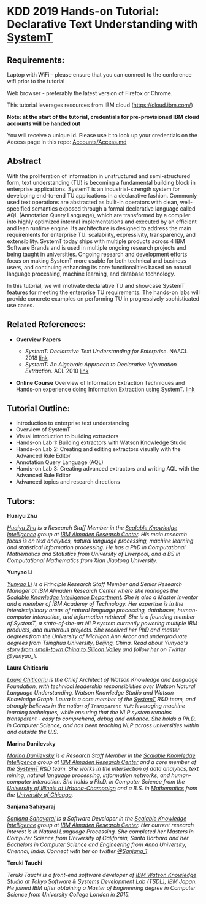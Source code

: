 # KDD 2019 Hands-on Tutorial: Declarative Text Understanding with [SystemT](https://researcher.watson.ibm.com/researcher/view_group.php?id=1264)


## Requirements:

Laptop with WiFi - please ensure that you can connect to the conference wifi prior to the tutorial

Web browser - preferably the latest version of Firefox or Chrome.

This tutorial leverages resources from IBM cloud (https://cloud.ibm.com/)

**Note: at the start of the tutorial, credentials for pre-provisioned  IBM cloud accounts will be handed out**

You will receive a unique id. Please use it to look up your credentials on the Access page in this repo: [Accounts/Access.md](https://github.com/System-T/Tutorial-KDD-2019/blob/master/Accounts/Access.md)

## Abstract

With the proliferation of information in unstructured and semi-structured form, text understanding (TU) is becoming a fundamental building block in enterprise applications. SystemT is an industrial-strength system for developing end-to-end TU applications in a declarative fashion. Commonly used text operations are abstracted as built-in operators with clean, well-specified semantics exposed through a formal declarative language called AQL (Annotation Query Language), which are transformed by a compiler into highly optimized internal implementations and executed by an efficient and lean runtime engine. Its architecture is designed to address the main requirements for enterprise TU: scalability, expressivity, transparency, and extensibility. SystemT today ships with multiple products across 4 IBM Software Brands and is used in multiple ongoing research projects and being taught in universities. Ongoing research and development efforts focus on making SystemT more usable for both technical and business users, and continuing enhancing its core functionalities based on natural language processing, machine learning, and database technology. 

In this tutorial, we will motivate declarative TU and showcase SystemT features for meeting the enterprise TU requirements. The hands-on labs will provide concrete examples on performing TU in progressively sophisticated use cases.  

## Related References:

- **Overview Papers**
  - *SystemT: Declarative Text Understanding for Enterprise*. NAACL 2018 [link](https://aclweb.org/anthology/papers/N/N18/N18-3010/)
  - *SystemT: An Algebraic Approach to Declarative Information Extraction*. ACL 2010 [link](https://www.aclweb.org/anthology/P10-1014)
  
- **Online Course** Overview of Information Extraction Techniques and Hands-on experience doing Information Extraction using SystemT. [link](https://cognitiveclass.ai/courses/systemt/)


## Tutorial Outline:
- Introduction to enterprise text understanding
- Overview of SystemT
- Visual introduction to building extractors
- Hands-on Lab 1: Building extractors with Watson Knowledge Studio
- Hands-on Lab 2: Creating and editing extractors visually with the Advanced Rule Editor
- Annotation Query Language (AQL)
- Hands-on Lab 3: Creating advanced extractors and writing AQL with the Advanced Rule Editor
- Advanced topics and research directions
   
## Tutors:

**Huaiyu Zhu**

*[Huaiyu Zhu](https://www.linkedin.com/in/huaiyu-zhu-075608134/) is a Research Staff Member in the [Scalable Knowledge Intelligence](https://researcher.watson.ibm.com/researcher/view_group.php?id=9820) group at [IBM Almaden Research Center](http://www.research.ibm.com/labs/almaden/index.shtml). His main research focus is on text analytics, natural language processing, machine learning and statistical information processing. He has a PhD in Computational Mathematics and Statistics from University of Liverpool, and a BS in Computational Mathematics from Xian Jiaotong University.*

**Yunyao Li**

*[Yunyao Li](https://researcher.watson.ibm.com/researcher/view.php?person=us-yunyaoli) is a Principle Research Staff Member and Senior Research Manager at  IBM Almaden Research Center where she manages the [Scalable Knowledge Intelligence Department](https://researcher.watson.ibm.com/researcher/view_group.php?id=9820). She is also a Master Inventor and a member of IBM Academy of Technology.  Her expertise is in the interdisciplinary areas of natural language processing, databases, human-computer interaction, and information retrieval.  She is a founding member of SystemT, a state-of-the-art NLP system currently powering multiple IBM products, and numerous projects. She received her PhD and master degrees from  the University of Michigan Ann Arbor and undergraduate degrees from Tsinghua University, Beijing, China.  Read about Yunyao's [story from small-town China to Silicon Valley](https://www.cbronline.com/internet-of-things/cognitive-computing/small-town-china-silicon-valley-giant-amazing-story-one-ibm-researcher/) and follow her on Twitter @yunyao_li.*

**Laura Chiticariu**

*[Laura Chiticariu](https://www.linkedin.com/in/laura-chiticariu/) is the Chief Architect of Watson Knowledge and Language Foundation, with technical leadership responsibilities over Watson Natural Language Understanding, Watson Knowledge Studio and Watson Knowledge Graph. Laura is a core member of the [SystemT](http://researcher.watson.ibm.com/researcher/view_group.php?id=1264) R&D team, and strongly believes in the notion of `Transparent NLP`: leveraging machine learning techniques, while ensuring that the NLP system remains transparent - easy to comprehend, debug and enhance. She holds a Ph.D. in Computer Science, and has been teaching NLP across universities within and outside the U.S.*

**Marina Danilevsky**

*[Marina Danilevsky](https://www.linkedin.com/in/marina-danilevsky-a083b63/) is a Research Staff Member in the [Scalable Knowledge Intelligence](https://researcher.watson.ibm.com/researcher/view_group.php?id=9820) group at [IBM Almaden Research Center](http://www.research.ibm.com/labs/almaden/index.shtml) and a core member of the [SystemT](http://researcher.watson.ibm.com/researcher/view_group.php?id=1264) R&D team. She works in the intersection of data analytics, text mining, natural language processing, information networks, and human-computer interaction. She holds a Ph.D. in Computer Science from the [University of Illinois at Urbana-Champaign](http://www.cs.illinois.edu/) and a B.S. in [Mathematics](http://math.uchicago.edu/) from the [University of Chicago](https://www.uchicago.edu/).*

**Sanjana Sahayaraj**

*[Sanjana Sahayaraj](https://www.linkedin.com/in/sanjana-sahayaraj/) is a Software Developer in the [Scalable Knowledge Intelligence](https://researcher.watson.ibm.com/researcher/view_group.php?id=9820) group at [IBM Almaden Research Center](http://www.research.ibm.com/labs/almaden/index.shtml). Her current research interest is in Natural Language Processing. She completed her Masters in Computer Science from University of California, Santa Barbara and her Bachelors in Computer Science and Engineering from Anna University, Chennai, India. Connect with her on twitter [@Sanjana_1](https://twitter.com/Sanjana_1)*

**Teruki Tauchi**

*Teruki Tauchi is a front-end software developer of [IBM Watson Knowledge Studio](https://www.ibm.com/cloud/watson-knowledge-studio) at Tokyo Software & Systems Development Lab (TSDL), IBM Japan. He joined IBM after obtaining a Master of Engineering degree in Computer Science from University College London in 2015.*




